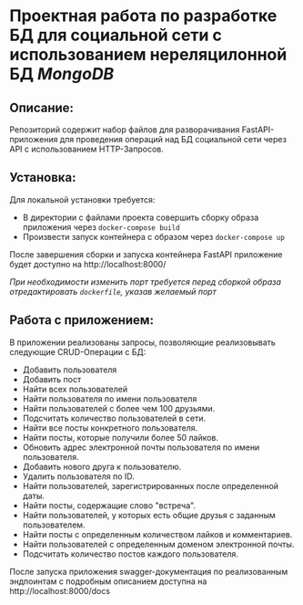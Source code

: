 # Проектная работа по разработке БД для социальной сети с использованием нереляцилонной БД *MongoDB*

## Описание:
Репозиторий содержит набор файлов для разворачивания FastAPI-приложения для проведения операций над БД социальной сети через API с использованием HTTP-Запросов.

## Установка:
Для локальной установки требуется:
 - В директории с файлами проекта совершить сборку образа приложения через ```docker-compose build```
 - Произвести запуск контейнера с образом через ```docker-compose up```

После завершения сборки и запуска контейнера FastAPI приложение будет доступно на http://localhost:8000/ 

*При необходимости изменить порт требуется перед сборкой образа отредактировать ```dockerfile```, указав желаемый порт*

## Работа с приложением:
В приложении реализованы запросы, позволяющие реализовывать следующие CRUD-Операции с БД:
 - Добавить пользователя
 - Добавить пост
 - Найти всех пользователей
 - Найти пользователя по имени пользователя
 - Найти пользователей с более чем 100 друзьями.
 - Подсчитать количество пользователей в сети.
 - Найти все посты конкретного пользователя.
 - Найти посты, которые получили более 50 лайков.
 - Обновить адрес электронной почты пользователя по имени пользователя.
 - Добавить нового друга к пользователю.
 - Удалить пользователя по ID.
 - Найти пользователей, зарегистрированных после определенной даты.
 - Найти посты, содержащие слово "встреча".
 - Найти пользователей, у которых есть общие друзья с заданным пользователем.
 - Найти посты с определенным количеством лайков и комментариев.
 - Найти пользователей с определенным доменом электронной почты.
 - Подсчитать количество постов каждого пользователя.

После запуска приложения swagger-документация по реализованным эндпоинтам с подробным описанием доступна на http://localhost:8000/docs
